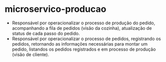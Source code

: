 # microservico-producao
- Responsável por operacionalizar o processo de produção do pedido, acompanhando a fila de pedidos (visão da cozinha), atualização de status de cada passo do pedido.
- Responsável por operacionalizar o processo de pedidos, registrando os pedidos, retornando as informações necessárias para montar um pedido, listandos os pedidos registrados e em processo de produção (visão de cliente).
